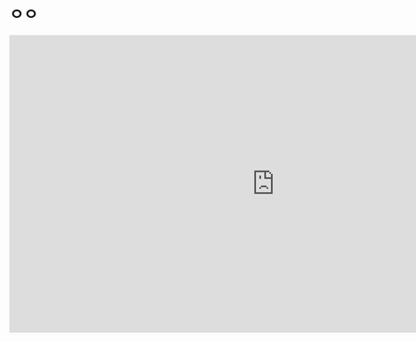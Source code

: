ㅇㅇ
===

<iframe width="953" height="536" src="https://www.youtube.com/embed/hfkt6oaBZmM" frameborder="0" allow="accelerometer; autoplay; clipboard-write; encrypted-media; gyroscope; picture-in-picture" allowfullscreen></iframe>
